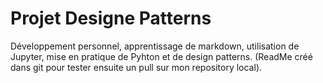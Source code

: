 # Projet Designe Patterns
Développement personnel, apprentissage de markdown, utilisation de Jupyter, mise en pratique de Pyhton et de design patterns.
(ReadMe créé dans git pour tester ensuite un pull sur mon repository local).
